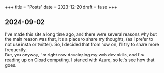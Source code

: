 +++
title = "Posts"
date = 2023-12-20
draft = false
+++

## 2024-09-02
I've made this site a long time ago, and there were several reasons why but the main reason was that, it's a place to share my thoughts, (as I prefer to not use insta or twitter). So, I decided that from now on, I'll try to share more frequently. 
<br> 
But, yes anyway, I'm right now developing my web dev skills, and I'm reading up on Cloud computing. I started with Azure, so let's see how that goes.